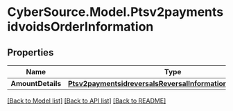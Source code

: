 # CyberSource.Model.Ptsv2paymentsidvoidsOrderInformation
## Properties

Name | Type | Description | Notes
------------ | ------------- | ------------- | -------------
**AmountDetails** | [**Ptsv2paymentsidreversalsReversalInformationAmountDetails**](Ptsv2paymentsidreversalsReversalInformationAmountDetails.md) |  | [optional] 

[[Back to Model list]](../README.md#documentation-for-models) [[Back to API list]](../README.md#documentation-for-api-endpoints) [[Back to README]](../README.md)

